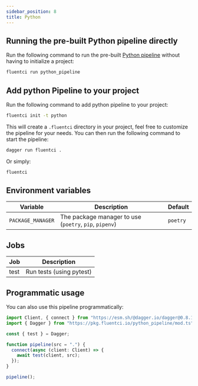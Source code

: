 ```yaml
---
sidebar_position: 8
title: Python
---
```



## Running the pre-built Python pipeline directly

Run the following command to run the pre-built [Python pipeline](https://github.com/fluent-ci-templates/python-pipeline) without having to initialize a project:

```bash
fluentci run python_pipeline
```

## Add python Pipeline to your project

Run the following command to add python pipeline to your project:

```bash
fluentci init -t python
```

This will create a `.fluentci` directory in your project, feel free to customize the pipeline for your needs.
You can then run the following command to start the pipeline:

```bash
dagger run fluentci .
```

Or simply:

```bash
fluentci
```

## Environment variables

| Variable         | Description                                          | Default       |
| ---------------- | ------------------------------------------------------| ------------- |
|`PACKAGE_MANAGER` | The package manager to use (`poetry`, `pip`, `pipenv`) | `poetry`      |

## Jobs

| Job       | Description              |
| --------- | ------------------------ |
| test      | Run tests (using pytest) |

## Programmatic usage

You can also use this pipeline programmatically:

```ts
import Client, { connect } from "https://esm.sh/@dagger.io/dagger@0.8.1";
import { Dagger } from "https://pkg.fluentci.io/python_pipeline/mod.ts";

const { test } = Dagger;

function pipeline(src = ".") {
  connect(async (client: Client) => {
    await test(client, src);
  });
}

pipeline();
```
